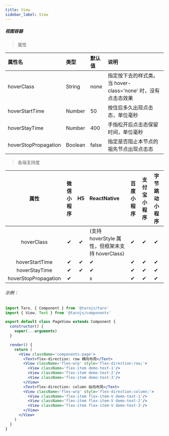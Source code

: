 ```yaml
---
title: View
sidebar_label: View
---
```


##### 视图容器


> 属性

| 属性名 | 类型 | 默认值 | 说明 |
| :- | :- | :- | :- |
| hoverClass            | String  | none   | 指定按下去的样式类。当 hover-class='none' 时，没有点击态效果 |
| hoverStartTime       | Number  | 50     | 按住后多久出现点击态，单位毫秒                               |
|hoverStayTime        | Number  | 400    | 手指松开后点击态保留时间，单位毫秒                           |
| hoverStopPropagation | Boolean | false  | 指定是否阻止本节点的祖先节点出现点击态                       |

>各端支持度

| 属性 | 微信小程序 | H5 | ReactNative | 百度小程序 | 支付宝小程序 | 字节跳动小程序 |
| :-: | :-: | :-: | :- | :- | :- | :- |
| hoverClass | ✔ | ✔ |  (支持 hoverStyle 属性，但框架未支持 hoverClass)| ✔ | ✔ | ✔ |
| hoverStartTime | ✔ | ✔ | ✔ | ✔ | ✔ | ✔ |
| hoverStayTime | ✔ | ✔ | ✔ | ✔ | ✔ | ✔ |
| hoverStopPropagation | ✔ | | x | ✔ | ✔ | ✔ |

###### 示例：
```jsx
import Taro, { Component } from '@tarojs/taro'
import { View, Text } from '@tarojs/components'

export default class PageView extends Component {
  constructor() {
    super(...arguments)
  }

  render() {
    return (
      <View className='components-page'>
        <Text>flex-direction: row 横向布局</Text>
        <View className='flex-wrp' style='flex-direction:row;'>
          <View className='flex-item demo-text-1'/>
          <View className='flex-item demo-text-2'/>
          <View className='flex-item demo-text-3'/>
        </View>
        <Text>flex-direction: column 纵向布局</Text>
        <View className='flex-wrp' style='flex-direction:column;'>
          <View className='flex-item flex-item-V demo-text-1'/>
          <View className='flex-item flex-item-V demo-text-2'/>
          <View className='flex-item flex-item-V demo-text-3'/>
        </View>
      </View>
    )
  }
}
```
